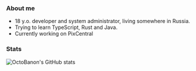 ### About me

- 18 y.o. developer and system administrator, living somewhere in Russia.
- Trying to learn TypeScript, Rust and Java.
- Currently working on PixCentral

### Stats
![OctoBanon's GitHub stats](https://github-readme-stats.vercel.app/api?username=OctoBanon-Main&show_icons=true&theme=dark)
